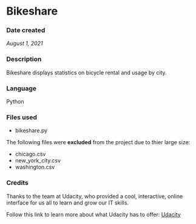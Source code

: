 # Bikeshare

### Date created
_August 1, 2021_

### Description
Bikeshare displays statistics on bicycle rental and usage by city.

### Language
Python

### Files used
- bikeshare.py

The following files were **excluded** from the project due to thier large size:
- chicago.csv
- new_york_city.csv
- washington.csv

### Credits
Thanks to the team at Udacity, who provided a cool, interactive, online interface for us all to learn and grow our IT skills.

Follow this link to learn more about what Udacity has to offer:
[Udacity](https://www.udacity.com)

